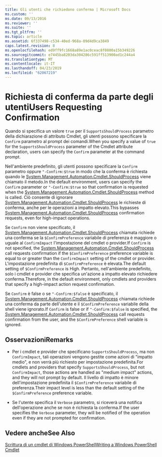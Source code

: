 ```yaml
---
title: Gli utenti che richiedono conferma | Microsoft Docs
ms.custom: ''
ms.date: 09/13/2016
ms.reviewer: ''
ms.suite: ''
ms.tgt_pltfrm: ''
ms.topic: article
ms.assetid: 6f337498-c534-40ed-968a-09d4d9ca3849
caps.latest.revision: 8
ms.openlocfilehash: ed9ff9fc1668a89e1ac0ceac8f0800a15b349226
ms.sourcegitcommit: e7445ba8203da304286c591ff513900ad1c244a4
ms.translationtype: MT
ms.contentlocale: it-IT
ms.lasthandoff: 04/23/2019
ms.locfileid: "62067219"
---
```

# <a name="users-requesting-confirmation"></a><span data-ttu-id="230a0-102">Richiesta di conferma da parte degli utenti</span><span class="sxs-lookup"><span data-stu-id="230a0-102">Users Requesting Confirmation</span></span>

<span data-ttu-id="230a0-103">Quando si specifica un valore `true` per il `SupportsShouldProcess` parametro della dichiarazione di attributo Cmdlet, gli utenti possono specificare la `Confirm` parametro al prompt dei comandi.</span><span class="sxs-lookup"><span data-stu-id="230a0-103">When you specify a value of `true` for the `SupportsShouldProcess` parameter of the Cmdlet attribute declaration, users can specify the `Confirm` parameter at the command prompt.</span></span>

<span data-ttu-id="230a0-104">Nell'ambiente predefinito, gli utenti possono specificare la `Confirm` parametro oppure `"-Confirm:$true` in modo che la conferma è richiesta quando le [System.Management.Automation.Cmdlet.ShouldProcess](/dotnet/api/System.Management.Automation.Cmdlet.ShouldProcess) viene chiamato il metodo.</span><span class="sxs-lookup"><span data-stu-id="230a0-104">In the default environment, users can specify the `Confirm` parameter or `"-Confirm:$true` so that confirmation is requested when the [System.Management.Automation.Cmdlet.ShouldProcess](/dotnet/api/System.Management.Automation.Cmdlet.ShouldProcess) method is called.</span></span> <span data-ttu-id="230a0-105">Ciò consente di ignorare [System.Management.Automation.Cmdlet.ShouldProcess](/dotnet/api/System.Management.Automation.Cmdlet.ShouldProcess) le richieste di conferma, anche per le operazioni a impatto elevato.</span><span class="sxs-lookup"><span data-stu-id="230a0-105">This bypasses [System.Management.Automation.Cmdlet.ShouldProcess](/dotnet/api/System.Management.Automation.Cmdlet.ShouldProcess) confirmation requests, even for high-impact operations.</span></span>

<span data-ttu-id="230a0-106">Se `Confirm` non viene specificato, il [System.Management.Automation.Cmdlet.ShouldProcess](/dotnet/api/System.Management.Automation.Cmdlet.ShouldProcess) chiamata richiede una conferma se la `$ConfirmPreference` variabile di preferenza è maggiore o uguale al `ConfirmImpact` l'impostazione del cmdlet o provider.</span><span class="sxs-lookup"><span data-stu-id="230a0-106">If `Confirm` is not specified, the [System.Management.Automation.Cmdlet.ShouldProcess](/dotnet/api/System.Management.Automation.Cmdlet.ShouldProcess) call requests confirmation if the `$ConfirmPreference` preference variable is equal to or greater than the `ConfirmImpact` setting of the cmdlet or provider.</span></span> <span data-ttu-id="230a0-107">L'impostazione predefinita di `$ConfirmPreference` è elevata.</span><span class="sxs-lookup"><span data-stu-id="230a0-107">The default setting of `$ConfirmPreference` is High.</span></span> <span data-ttu-id="230a0-108">Pertanto, nell'ambiente predefinito, solo i cmdlet e provider che specifica un'azione a impatto elevato richiedere conferma.</span><span class="sxs-lookup"><span data-stu-id="230a0-108">Therefore, in the default environment, only cmdlets and providers that specify a high-impact action request confirmation.</span></span>

<span data-ttu-id="230a0-109">Se `Confirm` è false o se `"-Confirm:$false` è specificato, il [System.Management.Automation.Cmdlet.ShouldProcess](/dotnet/api/System.Management.Automation.Cmdlet.ShouldProcess) chiamata richiede una conferma da parte dell'utente e il `$ConfirmPreference` variabile della shell viene ignorato.</span><span class="sxs-lookup"><span data-stu-id="230a0-109">If `Confirm` is false or if `"-Confirm:$false` is specified, the [System.Management.Automation.Cmdlet.ShouldProcess](/dotnet/api/System.Management.Automation.Cmdlet.ShouldProcess) call requests confirmation from the user, and the `$ConfirmPreference` shell variable is ignored.</span></span>

## <a name="remarks"></a><span data-ttu-id="230a0-110">Osservazioni</span><span class="sxs-lookup"><span data-stu-id="230a0-110">Remarks</span></span>

- <span data-ttu-id="230a0-111">Per i cmdlet e provider che specificano `SupportsShouldProcess`, ma non `ConfirmImpact`, tali operazioni vengono gestite come azioni di "impatto medio", e non verrà più richiesto per impostazione predefinita.</span><span class="sxs-lookup"><span data-stu-id="230a0-111">For cmdlets and providers that specify `SupportsShouldProcess`, but not `ConfirmImpact`, those actions are handled as "medium impact" actions, and they will not prompt by default.</span></span> <span data-ttu-id="230a0-112">Il livello di impatto è minore dell'impostazione predefinita il `$ConfirmPreference` variabile di preferenza.</span><span class="sxs-lookup"><span data-stu-id="230a0-112">Their impact level is less than the default setting of the `$ConfirmPreference` preference variable.</span></span>

- <span data-ttu-id="230a0-113">Se l'utente specifica il `Verbose` parametro, si riceverà una notifica dell'operazione anche se non è richiesta la conferma.</span><span class="sxs-lookup"><span data-stu-id="230a0-113">If the user specifies the `Verbose` parameter, they will be notified of the operation even if they are not prompted for confirmation.</span></span>

## <a name="see-also"></a><span data-ttu-id="230a0-114">Vedere anche</span><span class="sxs-lookup"><span data-stu-id="230a0-114">See Also</span></span>

[<span data-ttu-id="230a0-115">Scrittura di un cmdlet di Windows PowerShell</span><span class="sxs-lookup"><span data-stu-id="230a0-115">Writing a Windows PowerShell Cmdlet</span></span>](./writing-a-windows-powershell-cmdlet.md)
